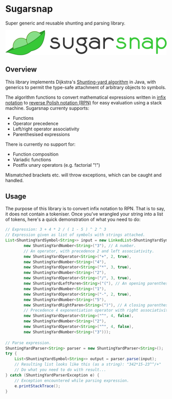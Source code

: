 # Sugarsnap
Super generic and reusable shunting and parsing library.

![Logo](assets/logo-text-h.svg)

## Overview
This library implements Dijkstra's [Shunting-yard algorithm](https://en.wikipedia.org/wiki/Shunting-yard_algorithm) in Java, with generics to permit the type-safe attachment of arbitrary objects to symbols.

The algorithm functions to convert mathematical expressions written in [infix notation](https://en.wikipedia.org/wiki/Infix_notation) to [reverse Polish notation (RPN)](https://en.wikipedia.org/wiki/Reverse_Polish_notation) for easy evaluation using a stack machine. Sugarsnap currenty supports:
* Functions
* Operator precedence
* Left/right operator associativity
* Parenthesised expressions

There is currently no support for:
* Function composition
* Variadic functions
* Postfix unary operators (e.g. factorial "!")

Mismatched brackets etc. will throw exceptions, which can be caught and handled.

## Usage
The purpose of this library is to convert infix notation to RPN. That is to say, it does not contain a tokeniser. Once you've wrangled your string into a list of tokens, here's a quick demonstration of what you need to do:

```java
// Expression: 3 + 4 * 2 / ( 1 - 5 ) ^ 2 ^ 3
// Expression given as list of symbols with strings attached.
List<ShuntingYardSymbol<String>> input = new LinkedList<ShuntingYardSymbol<String>>(Arrays.asList(
        new ShuntingYardNumber<String>("3"), // A number.
        // An operator, with precedence 2 and left associativity.
        new ShuntingYardOperator<String>("+", 2, true),
        new ShuntingYardNumber<String>("4"),
        new ShuntingYardOperator<String>("*", 3, true),
        new ShuntingYardNumber<String>("2"),
        new ShuntingYardOperator<String>("/", 3, true),
        new ShuntingYardLeftParen<String>("("), // An opening parenthesis.
        new ShuntingYardNumber<String>("1"),
        new ShuntingYardOperator<String>("-", 2, true),
        new ShuntingYardNumber<String>("5"),
        new ShuntingYardRightParen<String>(")"), // A closing parenthesis.
        // Precedence 4 exponentiation operator with right associativity.
        new ShuntingYardOperator<String>("^", 4, false), 
        new ShuntingYardNumber<String>("2"),
        new ShuntingYardOperator<String>("^", 4, false),
        new ShuntingYardNumber<String>("3")));
        
// Parse expression.
ShuntingYardParser<String> parser = new ShuntingYardParser<String>();
try {
    List<ShuntingYardSymbol<String>> output = parser.parse(input);
    // Resulting list looks like this (as a string): "342*15-23^^/+"
    // Do what you need to do with result...
} catch (ShuntingYardParserException e) {
    // Exception encountered while parsing expression.
    e.printStackTrace();
} 
```
